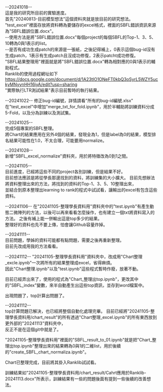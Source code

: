 --20241018--  
這是我的研究所目前的實驗進度。  
首先"20240813-目前模型想法"這個資料夾就是放目前的研究想法。  
"test_excel"裡面存放將資料轉為要儲存的excel格式，裡面的SBFL錯誤資訊來源為"SBFL錯誤位置.docx"。  
  --使用方法是將"SBFL錯誤位置.docx"每個project的每個SBFL的Top-1、3、5、10轉為0與1表示的list。  
  --是否有成功生成patch的來源是一張紙，之後記得補上，0表示這個bug-id沒有生成patch，1表示有生成patch且沒成功修復，2表示patcht成功修復。  
"SBFL結果整理用"裡面就是將"SBFL錯誤位置.docx"轉為相對應的0與1表示的輔助程式。  
Ranklib的使用過程網址如下  
https://docs.google.com/document/d/1A23tIO1ONeFT0kbQ3oSyrL5WZY5uckyMNyynHH16iyA/edit?usp=sharing  
"實際執行LTR測試結果"表示目前暫時的執行結果。  
  
--20241022--
修正bug-id編號，詳情請看"所有的bug-id編號.xlsx"  
在"test_excel"中增加"merge_txt_for_fold.ipynb"，用於半輔助將訓練資料分成5-Fold，以及分為訓練以及測試集。  
  
--20241025--  
完成5個專案的SBFL整理。  
將Chart的結果應用在另外4個的結果，發現全為1，但是label為0的結果，模型排名結果可能性在1.0，不太合理，可能要用normalize。  
  
--20241028--  
新增"SBFL_excel_normalize"資料夾，用於將特徵改為0到1之間。  
  
--20241105--  
目前進度，已經將這些不同的project各別訓練，但是結果不好。  
目前想法應該是將從學長那邊找到的資料，將訓練集的大小擴大。 
目前先想辦法將資料整理出來的方法，將找到的資料的Top-1、3、5、10整理出來，  
並結合到原本整理出learning to rank的程式中試試看，讓輸出的excel有包含這些資料。    
  
--20241106--
在"20241105-整理學長資料用"資料夾中的"test.ipynb"有產生動態二微陣列的方法，以後可以再來看看怎麼操作，也有建立一個txt將資料寫入的方法。 
之後有補上能一併輸出這是top多少的結果。   
整理好的資料也先不要上傳，怕會讓Github容量炸掉。  
  
--20241111--  
目前問題，學姊的資料可能都有點問題，需要之後再重新整理。  
目前先改成用我的方法看看。 
  
--20241112--
"20241105-整理學長資料用"資料夾中，改成用"Chart整理_excle.ipynb"一次將所有的結果整理成excel，省得麻煩。  
因此"Chart整理.ipynb"以及"test.ipynb"這些程式暫時作廢，放著不動。  
  
目前已經弄出來了，使用的程式為"Chart_整理出top.ipynb"，更改其中的"SBFL_index"變數，來半自動產生出這些top資訊，並存到word檔案中。 
  
出現問題了，top計算出問題了。  
  
--20241112--  
top計算問題已解決，也已經將整個自動化處理完畢。
目前已經將"20241105-整理學長資料用/chart_result"的所有透過"Chart整理_excel.ipynb"的所有東西放到更外部的"20241113"資料夾中，  
反正不是在這個git中就是了。  
  
"20241105-整理學長資料用"裡面的"SBFL_result_to_01.ipynb"就是把"Chart_整理出top.ipynb"整理出來的結果轉為0與1的二維list，用於後續的"create_SBFL_chart_normaliza.ipynb"。  
  
Chart已整理完成，目前將其掛入Ranklib試試看。  

訓練結果如"20241105-整理學長資料用/chart_result/Cahrt應用於Ranklib-20241113.docx"所表示，訓練結果有一些的問題後面有提到一些後續的改善想法。